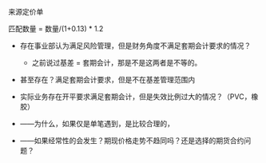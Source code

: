 来源定价单

匹配数量 = 数量/(1+0.13) * 1.2


- 存在事业部认为满足风险管理，但是财务角度不满足套期会计要求的情况？
	- 之前说过基差 = 套期会计，那是不是这两者是不等的。
- 甚至存在？满足套期会计要求，但是不在基差管理范围内

- 实际业务存在开平要求满足套期会计，但是失效比例过大的情况？（PVC，橡胶）
- ——为什么，如果仅是单笔遇到，是比较合理的，
- ——如果经常性的会发生？期现价格走势不趋同吗？还是选择的期货合约问题？
